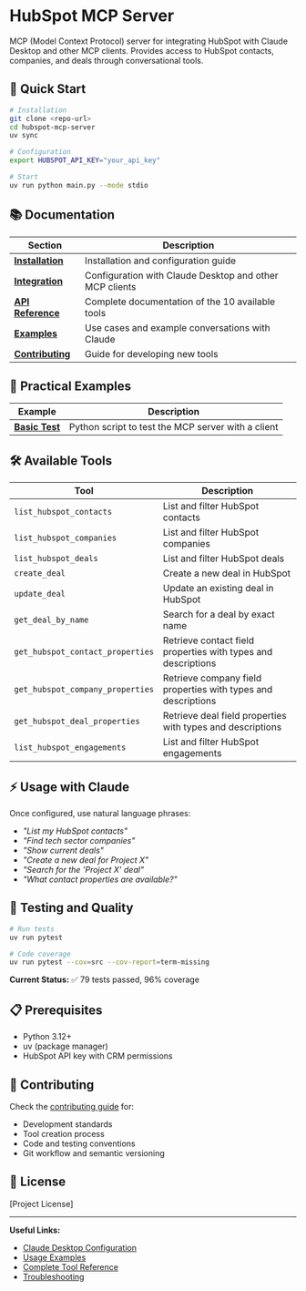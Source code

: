 # HubSpot MCP Server

MCP (Model Context Protocol) server for integrating HubSpot with Claude Desktop and other MCP clients. Provides access to HubSpot contacts, companies, and deals through conversational tools.

## 🚀 Quick Start

```bash
# Installation
git clone <repo-url>
cd hubspot-mcp-server
uv sync

# Configuration
export HUBSPOT_API_KEY="your_api_key"

# Start
uv run python main.py --mode stdio
```

## 📚 Documentation

| Section | Description |
|---------|-------------|
| **[Installation](docs/installation.md)** | Installation and configuration guide |
| **[Integration](docs/integration.md)** | Configuration with Claude Desktop and other MCP clients |
| **[API Reference](docs/api-reference.md)** | Complete documentation of the 10 available tools |
| **[Examples](docs/examples.md)** | Use cases and example conversations with Claude |
| **[Contributing](docs/contributing.md)** | Guide for developing new tools |

## 🧪 Practical Examples

| Example | Description |
|---------|-------------|
| **[Basic Test](examples/basic/)** | Python script to test the MCP server with a client |

## 🛠️ Available Tools

| Tool | Description |
|-------|-------------|
| `list_hubspot_contacts` | List and filter HubSpot contacts |
| `list_hubspot_companies` | List and filter HubSpot companies |
| `list_hubspot_deals` | List and filter HubSpot deals |
| `create_deal` | Create a new deal in HubSpot |
| `update_deal` | Update an existing deal in HubSpot |
| `get_deal_by_name` | Search for a deal by exact name |
| `get_hubspot_contact_properties` | Retrieve contact field properties with types and descriptions |
| `get_hubspot_company_properties` | Retrieve company field properties with types and descriptions |
| `get_hubspot_deal_properties` | Retrieve deal field properties with types and descriptions |
| `list_hubspot_engagements` | List and filter HubSpot engagements |

## ⚡ Usage with Claude

Once configured, use natural language phrases:

- *"List my HubSpot contacts"*
- *"Find tech sector companies"*
- *"Show current deals"*
- *"Create a new deal for Project X"*
- *"Search for the 'Project X' deal"*
- *"What contact properties are available?"*

## 🧪 Testing and Quality

```bash
# Run tests
uv run pytest

# Code coverage
uv run pytest --cov=src --cov-report=term-missing
```

**Current Status:** ✅ 79 tests passed, 96% coverage

## 📋 Prerequisites

- Python 3.12+
- uv (package manager)
- HubSpot API key with CRM permissions

## 🤝 Contributing

Check the [contributing guide](docs/contributing.md) for:
- Development standards
- Tool creation process
- Code and testing conventions
- Git workflow and semantic versioning

## 📄 License

[Project License]

---

**Useful Links:**
- [Claude Desktop Configuration](docs/integration.md#integration-with-claude-desktop)
- [Usage Examples](docs/examples.md#example-conversations)
- [Complete Tool Reference](docs/api-reference.md)
- [Troubleshooting](docs/integration.md#troubleshooting)
